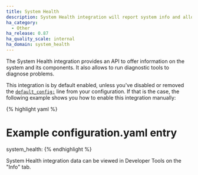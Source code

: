 ```yaml
---
title: System Health
description: System Health integration will report system info and allow to run system diagnostics.
ha_category:
  - Other
ha_release: 0.87
ha_quality_scale: internal
ha_domain: system_health
---
```


The System Health integration provides an API to offer information on the system and its components. It also allows to run diagnostic tools to diagnose problems.

This integration is by default enabled, unless you've disabled or removed the [`default_config:`](https://www.openpeerpower.io/integrations/default_config/) line from your configuration. If that is the case, the following example shows you how to enable this integration manually:

{% highlight yaml %}
# Example configuration.yaml entry
system_health:
{% endhighlight %}

System Health integration data can be viewed in Developer Tools on the "Info" tab.
